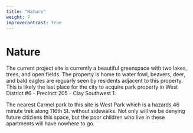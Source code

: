 ```yaml
---
title: "Nature"
weight: 7
improvecontrast: true
---
```


# Nature
The current project site is currently a beautiful greenspace with two lakes, trees, and open fields. The property is home to water fowl, beavers, deer, and bald eagles are reguarly seen by residents adjacent to this property. This is likely the last place for the city to acquire park property in West District #6 - Precinct 205 - Clay Southwest 1. 

The nearest Carmel park to this site is West Park which is a hazards 46 minute trek along 116th St. without sidewalks. Not only will we be denying future citiziens this space, but the poor children who live in these apartments will have nowhere to go.